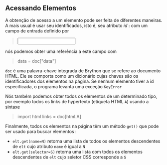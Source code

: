 ## Acessando Elementos

A obtenção de acesso a um elemento pode ser feita de diferentes maneiras. A mais usual é usar seu identificados, isto é, seu atributo _id_ : com um campo de entrada definido por

>    <input id="data">

nós podemos obter uma referência a este campo com

>    data = doc["data"]

`doc` é uma palavra-chave integrada de Brython que se refere ao documento HTML. Ele se comporta como um dicionário cujas chaves são os identificadores dos elementos na página. Se nenhum elemento tiver a id especificada, o programa levanta uma exceção `KeyError`

Nós também podemos obter todos os elementos de um determinado tipo, por exemplo todos os links de hypertexto (etiqueta HTML `A`) usando a sintaxe

>    import html
>    links = doc[html.A]

Finalmente, todos os elementos na página têm um método `get()` que pode ser usado para buscar elementos :
 - `elt.get(name=N)` retorna uma lista de todos os elementos descendentes de `elt` cujo atributo `name` é igual a `N`
 - `elt.get(selector=S)` retorna uma lista com todos os elementos descendentes de `elt` cujo seletor CSS corresponde a `S`

